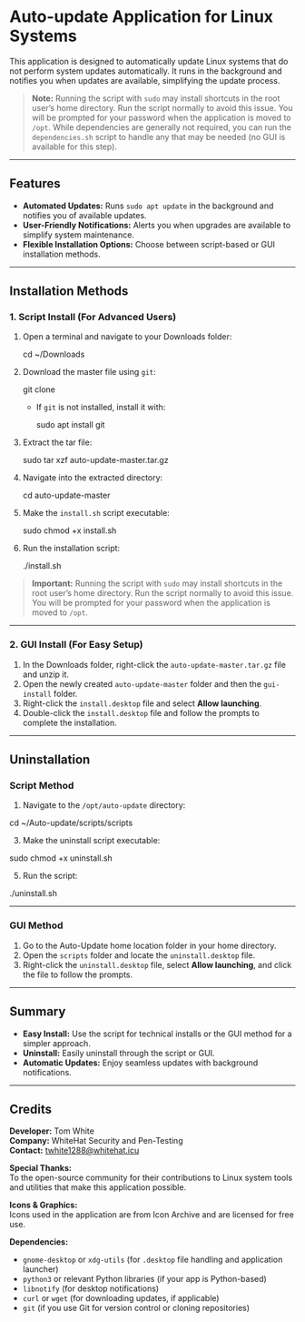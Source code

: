 # Auto-update Application for Linux Systems

This application is designed to automatically update Linux systems that do not perform system updates automatically. It runs in the background and notifies you when updates are available, simplifying the update process.

> **Note:** Running the script with `sudo` may install shortcuts in the root user’s home directory. Run the script normally to avoid this issue. You will be prompted for your password when the application is moved to `/opt`. While dependencies are generally not required, you can run the `dependencies.sh` script to handle any that may be needed (no GUI is available for this step).

---

## Features

- **Automated Updates:** Runs `sudo apt update` in the background and notifies you of available updates.
- **User-Friendly Notifications:** Alerts you when upgrades are available to simplify system maintenance.
- **Flexible Installation Options:** Choose between script-based or GUI installation methods.

---

## Installation Methods

### 1. Script Install (For Advanced Users)

1. Open a terminal and navigate to your Downloads folder:

   cd ~/Downloads

2. Download the master file using `git`:
   
   git clone <repository-url>

      - If `git` is not installed, install it with:

           sudo apt install git

3. Extract the tar file:

   sudo tar xzf auto-update-master.tar.gz


4. Navigate into the extracted directory:

   cd auto-update-master


5. Make the `install.sh` script executable:
   
   sudo chmod +x install.sh


7. Run the installation script:
   
   ./install.sh

> **Important:** Running the script with `sudo` may install shortcuts in the root user’s home directory. Run the script normally to avoid this issue. You will be prompted for your password when the application is moved to `/opt`.

---

### 2. GUI Install (For Easy Setup)

1. In the Downloads folder, right-click the `auto-update-master.tar.gz` file and unzip it.
2. Open the newly created `auto-update-master` folder and then the `gui-install` folder.
3. Right-click the `install.desktop` file and select **Allow launching**.
4. Double-click the `install.desktop` file and follow the prompts to complete the installation.

---

## Uninstallation

### Script Method

1. Navigate to the `/opt/auto-update` directory:
   
cd ~/Auto-update/scripts/scripts

3. Make the uninstall script executable:
   
sudo chmod +x uninstall.sh

5. Run the script:
   
./uninstall.sh

---

### GUI Method

1. Go to the Auto-Update home location folder in your home directory.
2. Open the `scripts` folder and locate the `uninstall.desktop` file.
3. Right-click the `uninstall.desktop` file, select **Allow launching**, and click the file to follow the prompts.

---

## Summary

- **Easy Install:** Use the script for technical installs or the GUI method for a simpler approach.
- **Uninstall:** Easily uninstall through the script or GUI.
- **Automatic Updates:** Enjoy seamless updates with background notifications.

---

## Credits

**Developer:** Tom White  
**Company:** WhiteHat Security and Pen-Testing  
**Contact:** twhite1288@whitehat.icu  

**Special Thanks:**  
To the open-source community for their contributions to Linux system tools and utilities that make this application possible.

**Icons & Graphics:**  
Icons used in the application are from Icon Archive and are licensed for free use.

**Dependencies:**  
- `gnome-desktop` or `xdg-utils` (for `.desktop` file handling and application launcher)  
- `python3` or relevant Python libraries (if your app is Python-based)  
- `libnotify` (for desktop notifications)  
- `curl` or `wget` (for downloading updates, if applicable)  
- `git` (if you use Git for version control or cloning repositories)
